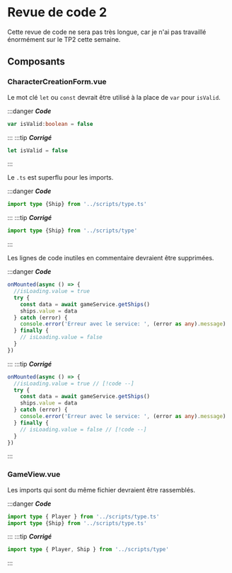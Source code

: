 # Revue de code 2
Cette revue de code ne sera pas très longue, car je n'ai pas travaillé énormément sur le TP2 cette semaine.

## Composants

### CharacterCreationForm.vue

Le mot clé `let` ou `const` devrait être utilisé à la place de `var` pour `isValid`.

:::danger ***Code***
```ts
var isValid:boolean = false
```
:::
:::tip ***Corrigé***
```ts
let isValid = false
```
:::

Le `.ts` est superflu pour les imports.

:::danger ***Code***
```ts
import type {Ship} from '../scripts/type.ts'
```
:::
:::tip ***Corrigé***
```ts
import type {Ship} from '../scripts/type'
```
:::

Les lignes de code inutiles en commentaire devraient être supprimées.

:::danger ***Code***
```ts
onMounted(async () => {
  //isLoading.value = true
  try {
    const data = await gameService.getShips()
    ships.value = data
  } catch (error) {
    console.error('Erreur avec le service: ', (error as any).message)
  } finally {
    // isLoading.value = false
  }
})
```
:::
:::tip ***Corrigé***
```ts
onMounted(async () => {
  //isLoading.value = true // [!code --]
  try {
    const data = await gameService.getShips()
    ships.value = data
  } catch (error) {
    console.error('Erreur avec le service: ', (error as any).message)
  } finally {
    // isLoading.value = false // [!code --]
  }
})
```
:::

### GameView.vue

Les imports qui sont du même fichier devraient être rassemblés.

:::danger ***Code***
```ts
import type { Player } from '../scripts/type.ts'
import type {Ship} from '../scripts/type.ts'
```
:::
:::tip ***Corrigé***
```ts
import type { Player, Ship } from '../scripts/type'
```
:::